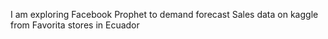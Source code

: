 I am exploring Facebook Prophet to demand forecast Sales data on kaggle from Favorita stores in Ecuador

